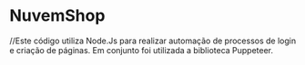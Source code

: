 # NuvemShop
//Este código utiliza Node.Js para realizar automação de processos de login e criação de páginas. Em conjunto foi utilizada a biblioteca Puppeteer.
